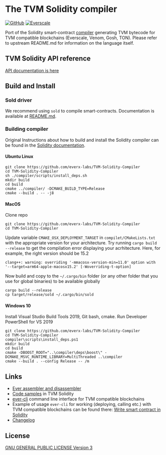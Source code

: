 <meta name="title" content="TVM-Solidity-Compiler">
<meta name="description" content="Solidity compiler for TVM">
<meta name='keywords' content='compiler, smart-contracts, blockchain, solidity, tvm, everscale, everos, venom-blockchain, venom-developer-program'>

# The TVM Solidity compiler

[![GitHub](https://img.shields.io/github/license/everx-labs/TVM-Solidity-Compiler?style=for-the-badge)](./LICENSE)
[![Everscale](https://custom-icon-badges.demolab.com/badge/-everscale-13173e?style=for-the-badge&logoColor=yellow&logo=everscale)](https://everscale.network/)


Port of the Solidity smart-contract [compiler](https://github.com/ethereum/solidity) generating TVM bytecode for TVM compatible blockchains (Everscale, Venom, Gosh, TON). Please refer to upstream README.md for information on the language itself.

## TVM Solidity API reference

[API documentation is here](https://github.com/everx-labs/TVM-Solidity-Compiler/blob/master/API.md)

## Build and Install

### Sold driver

We recommend using `sold` to compile smart-contracts. Documentation is available at [README.md](https://github.com/everx-labs/TVM-Solidity-Compiler/blob/master/sold/README.md).

### Building compiler

Original Instructions about how to build and install the Solidity compiler can be found in the [Solidity documentation](https://solidity.readthedocs.io/en/latest/installing-solidity.html#building-from-source).

#### Ubuntu Linux

```shell
git clone https://github.com/everx-labs/TVM-Solidity-Compiler
cd TVM-Solidity-Compiler
sh ./compiler/scripts/install_deps.sh
mkdir build
cd build
cmake ../compiler/ -DCMAKE_BUILD_TYPE=Release
cmake --build . -- -j8
```

#### MacOS

Clone repo
```
git clone https://github.com/everx-labs/TVM-Solidity-Compiler
cd TVM-Solidity-Compiler
```

Update variable `CMAKE_OSX_DEPLOYMENT_TARGET` in `compilet/CMakeLists.txt` with the appropriate version for your architecture. 
Try running `cargo build --release` to get the compilation error displaying your acrhitecture. 
Here, for example, the right version should be 15.2
```
clang++: warning: overriding '-mmacosx-version-min=11.0' option with '--target=arm64-apple-macosx15.2' [-Woverriding-t-option]
```

Now build and copy to the `~/.cargo/bin` folder (or any other folder that you use for global binaries) to be available globally 

```shell
cargo build --release
cp target/release/sold ~/.cargo/bin/sold
```


#### Windows 10

Install Visual Studio Build Tools 2019, Git bash, cmake.
Run Developer PowerShell for VS 2019

```shell
git clone https://github.com/everx-labs/TVM-Solidity-Compiler
cd TVM-Solidity-Compiler
compiler\scripts\install_deps.ps1
mkdir build
cd build
cmake -DBOOST_ROOT="..\compiler\deps\boost\" -DCMAKE_MSVC_RUNTIME_LIBRARY=MultiThreaded ..\compiler
cmake --build . --config Release -- /m
```

## Links

 * [Ever assembler and disassembler](https://github.com/everx-labs/ever-assembler)
 * [Code samples](https://github.com/everx-labs/samples/tree/master/solidity) in TVM Solidity
 * [ever-cli](https://github.com/everx-labs/ever-cli) command line interface for TVM compatible blockchains
 * Example of usage `ever-cli` for working (deploying, calling etc.) with TVM compatible blockchains can be found there: [Write smart contract in Solidity](https://docs.ton.dev/86757ecb2/p/950f8a-write-smart-contract-in-solidity)
 * [Changelog](https://github.com/everx-labs/TVM-Solidity-Compiler/blob/master/Changelog_TON.md)

## License
[GNU GENERAL PUBLIC LICENSE Version 3](./LICENSE)
